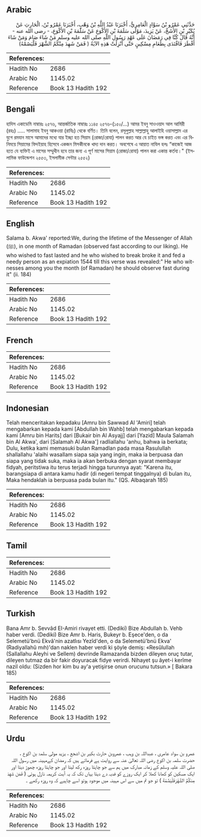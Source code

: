 ## Arabic


<div dir="rtl" lang="ar" style={{fontSize:'larger',backgroundColor:'#f8f9fa',padding:20}}>
حَدَّثَنِي عَمْرُو بْنُ سَوَّادٍ الْعَامِرِيُّ، أَخْبَرَنَا عَبْدُ اللَّهِ بْنُ وَهْبٍ، أَخْبَرَنَا عَمْرُو بْنُ، الْحَارِثِ عَنْ بُكَيْرِ بْنِ الأَشَجِّ، عَنْ يَزِيدَ، مَوْلَى سَلَمَةَ بْنِ الأَكْوَعِ عَنْ سَلَمَةَ بْنِ الأَكْوَعِ، - رضى الله عنه - أَنَّهُ قَالَ كُنَّا فِي رَمَضَانَ عَلَى عَهْدِ رَسُولِ اللَّهِ صلى الله عليه وسلم مَنْ شَاءَ صَامَ وَمَنْ شَاءَ أَفْطَرَ فَافْتَدَى بِطَعَامِ مِسْكِينٍ حَتَّى أُنْزِلَتْ هَذِهِ الآيَةُ ‏(‏ فَمَنْ شَهِدَ مِنْكُمُ الشَّهْرَ فَلْيَصُمْهُ‏)‏
</div>
<div style={{backgroundColor:'#f8f9fa',padding:20, marginBottom: 10}}><table> <thead> <tr> <th>References:</th> <th></th> </tr> </thead> <tbody><tr><td>Hadith No</td><td>2686</td></tr><tr><td>Arabic No</td><td>1145.02</td></tr><tr><td>Reference</td><td>Book 13 Hadith 192</td></tr></tbody></table></div>

## Bengali


<div dir="ltr" lang="bn" style={{fontSize:'larger',backgroundColor:'#f8f9fa',padding:20}}>
হাদিস একাডেমি নাম্বারঃ ২৫৭৬, আন্তর্জাতিক নাম্বারঃ ১১৪৫ ২৫৭৬-(১৫০/...) আমর ইবনু সাওওয়াদ আল আমিরী (রহঃ) ..... সালামাহ ইবনু আকওয়া (রাযিঃ) থেকে বর্ণিত। তিনি বলেন, রসূলুল্লাহ সাল্লাল্লাহু আলাইহি ওয়াসাল্লাম এর যুগে রমযান মাসে আমাদের মধ্যে যার ইচ্ছা হত সিয়াম (রোজা/রোযা) পালন করত আর যে চাইত ভঙ্গ করত এবং এর বিনিময়ে সিয়ামের ফিদইয়াহ হিসেবে একজন মিসকীনকে খাদ্য দান করত। অবশেষে এ আয়াত নাযিল হলঃ “কাজেই আজ হতে যে ব্যক্তিই এ মাসের সম্মুখীন হবে তার জন্য এ পূর্ণ মাসের সিয়াম (রোজা/রোযা) পালন করা একান্ত কর্তব্য।" (ইসলামিক ফাউন্ডেশন ২৫৫৩, ইসলামীক সেন্টার ২৫৫২)
</div>
<div style={{backgroundColor:'#f8f9fa',padding:20, marginBottom: 10}}><table> <thead> <tr> <th>References:</th> <th></th> </tr> </thead> <tbody><tr><td>Hadith No</td><td>2686</td></tr><tr><td>Arabic No</td><td>1145.02</td></tr><tr><td>Reference</td><td>Book 13 Hadith 192</td></tr></tbody></table></div>

## English


<div dir="ltr" lang="en" style={{fontSize:'larger',backgroundColor:'#f8f9fa',padding:20}}>
Salama b. Akwa' reported:We, during the lifetime of the Messenger of Allah (ﷺ), in one month of Ramadan (observed fast according to our liking). He who wished to fast lasted and he who wished to break broke it and fed a needy person as an expiation 1544 till this verse was revealed:" He who witnesses among you the month (of Ramadan) he should observe fast during it" (ii. 184)
</div>
<div style={{backgroundColor:'#f8f9fa',padding:20, marginBottom: 10}}><table> <thead> <tr> <th>References:</th> <th></th> </tr> </thead> <tbody><tr><td>Hadith No</td><td>2686</td></tr><tr><td>Arabic No</td><td>1145.02</td></tr><tr><td>Reference</td><td>Book 13 Hadith 192</td></tr></tbody></table></div>

## French


<div dir="ltr" lang="fr" style={{fontSize:'larger',backgroundColor:'#f8f9fa',padding:20}}>

</div>
<div style={{backgroundColor:'#f8f9fa',padding:20, marginBottom: 10}}><table> <thead> <tr> <th>References:</th> <th></th> </tr> </thead> <tbody><tr><td>Hadith No</td><td>2686</td></tr><tr><td>Arabic No</td><td>1145.02</td></tr><tr><td>Reference</td><td>Book 13 Hadith 192</td></tr></tbody></table></div>

## Indonesian


<div dir="ltr" lang="id" style={{fontSize:'larger',backgroundColor:'#f8f9fa',padding:20}}>
Telah menceritakan kepadaku [Amru bin Sawwad Al 'Amiri] telah mengabarkan kepada kami [Abdullah bin Wahb] telah mengabarkan kepada kami [Amru bin Harits] dari [Bukair bin Al Asyajj] dari [Yazid] Maula Salamah bin Al Akwa', dari [Salamah Al Akwa'] radliallahu 'anhu, bahwa ia berkata; Dulu, ketika kami memasuki bulan Ramadlan pada masa Rasulullah shallallahu 'alaihi wasallam siapa saja yang ingin, maka ia berpuasa dan siapa yang tidak suka, maka ia akan berbuka dengan syarat membayar fidyah, peritstiwa itu terus terjadi hingga turunnya ayat: "Karena itu, barangsiapa di antara kamu hadir (di negeri tempat tinggalnya) di bulan itu, Maka hendaklah ia berpuasa pada bulan itu." (QS. Albaqarah 185)
</div>
<div style={{backgroundColor:'#f8f9fa',padding:20, marginBottom: 10}}><table> <thead> <tr> <th>References:</th> <th></th> </tr> </thead> <tbody><tr><td>Hadith No</td><td>2686</td></tr><tr><td>Arabic No</td><td>1145.02</td></tr><tr><td>Reference</td><td>Book 13 Hadith 192</td></tr></tbody></table></div>

## Tamil


<div dir="ltr" lang="ta" style={{fontSize:'larger',backgroundColor:'#f8f9fa',padding:20}}>

</div>
<div style={{backgroundColor:'#f8f9fa',padding:20, marginBottom: 10}}><table> <thead> <tr> <th>References:</th> <th></th> </tr> </thead> <tbody><tr><td>Hadith No</td><td>2686</td></tr><tr><td>Arabic No</td><td>1145.02</td></tr><tr><td>Reference</td><td>Book 13 Hadith 192</td></tr></tbody></table></div>

## Turkish


<div dir="ltr" lang="tr" style={{fontSize:'larger',backgroundColor:'#f8f9fa',padding:20}}>
Bana Amr b. Sevvâd EI-Amiri rivayet etti. (Dediki) Bize Abdullah b. Vehb haber verdi. (Dediki) Bize Amr b. Haris, Bukeyr b. Eşece'den, o da Selemetü'bnü Ekvâ'nin azatlısı Yezîd'den, o da Selemetü'bnü Ekva' (Radiyallahû mıh)'dan naklen haber verdi ki şöyle demiş: «Resûlullah (Sallallahu Aleyhi ve Sellem) devrinde Ramazanda bizden dileyen oruç tutar, dileyen tutmaz da bir fakir doyuracak fidye verirdi. Nihayet şu âyet-i kerîme nazil oldu: (Sizden hor kim bu ay'a yetişirse onun orucunu tutsun.» [ Bakara 185)
</div>
<div style={{backgroundColor:'#f8f9fa',padding:20, marginBottom: 10}}><table> <thead> <tr> <th>References:</th> <th></th> </tr> </thead> <tbody><tr><td>Hadith No</td><td>2686</td></tr><tr><td>Arabic No</td><td>1145.02</td></tr><tr><td>Reference</td><td>Book 13 Hadith 192</td></tr></tbody></table></div>

## Urdu


<div dir="rtl" lang="ur" style={{fontSize:'larger',backgroundColor:'#f8f9fa',padding:20}}>
عمرو بن سواد عامری ، عبداللہ بن وہب ، عمروبن حارث بکیر بن اشجع ، یزید مولی سلمۃ بن اکوع ، حضرت سلمہ بن اکوع رضی اللہ تعالیٰ عنہ سے روایت ہے فرماتے ہیں کہ رمضان کےمہینہ میں رسول اللہ صلی اللہ علیہ وسلم کے زمانہ مبارک میں ہم سے جو چاہتا روزہ رکھ لیتا اور جو چاہتا روزہ چھوڑ دیتا اور ایک مسکین کو کھانا کھلا کر ایک روزے کو فدیہ دے دیتا یہاں تک کہ یہ آیت کریمہ نازل ہوئی ( فَمَن شَهِدَ مِنكُمُ الشَّهْرَ‌فَلْيَصُمْهُ ) تو جو تم میں سے اس مہینہ میں موجود ہوتو اسے چاہیے کہ وہ روزہ رکھے ۔
</div>
<div style={{backgroundColor:'#f8f9fa',padding:20, marginBottom: 10}}><table> <thead> <tr> <th>References:</th> <th></th> </tr> </thead> <tbody><tr><td>Hadith No</td><td>2686</td></tr><tr><td>Arabic No</td><td>1145.02</td></tr><tr><td>Reference</td><td>Book 13 Hadith 192</td></tr></tbody></table></div>